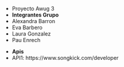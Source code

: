 <ul>
<li>Proyecto Awug 3</li>
<li><b>Integrantes Grupo</b></li>
<li>Alexandra Barron </li>
<li>Eva Barbero</li>
<li>Laura Gonzalez</li>
<li>Pau Enrech</li>
</ul>
<ul>
<li><b>Apis</b></li>
<li>API1: https://www.songkick.com/developer</li>
</ul>